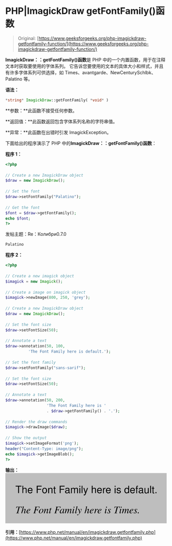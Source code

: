 # PHP|ImagickDraw getFontFamily()函数

> Original: [https://www.geeksforgeeks.org/php-imagickdraw-getfontfamily-function/](https://www.geeksforgeeks.org/php-imagickdraw-getfontfamily-function/)

**ImagickDraw：：getFontFamily()函数**是 PHP 中的一个内置函数，用于在注释文本时获取要使用的字体系列。 它告诉您要使用的文本的具体大小和样式，并且有许多字体系列可供选择，如 Times、avantgarde、NewCenturySchlbk、Palatino 等。

**语法：**

```php
*string* ImagickDraw::getFontFamily( *void* )
```

**参数：**此函数不接受任何参数。

**返回值：**此函数返回包含字体系列名称的字符串值。

**异常：**此函数在出错时引发 ImagickException。

下面给出的程序演示了 PHP 中的**ImagickDraw：：getFontFamily()函数**：

**程序 1：**

```php
<?php

// Create a new ImagickDraw object
$draw = new ImagickDraw();

// Set the font
$draw->setFontFamily("Palatino");

// Get the font
$font = $draw->getFontFamily();
echo $font;
?>
```

发帖主题：Re：Колибри0.7.0

```php
Palatino
```

**程序 2：**

```php
<?php

// Create a new imagick object
$imagick = new Imagick();

// Create a image on imagick object
$imagick->newImage(800, 250, 'grey');

// Create a new ImagickDraw object
$draw = new ImagickDraw();

// Set the font size
$draw->setFontSize(50);

// Annotate a text
$draw->annotation(50, 100, 
          'The Font Family here is default.');

// Set the font family
$draw->setFontFamily("sans-sarif");

// Set the font size
$draw->setFontSize(50);

// Annotate a text
$draw->annotation(50, 200, 
                  'The Font Family here is ' 
                  . $draw->getFontFamily() . '.');

// Render the draw commands
$imagick->drawImage($draw);

// Show the output
$imagick->setImageFormat('png');
header("Content-Type: image/png");
echo $imagick->getImageBlob();
?>
```

**输出：**
![](img/eaa7a58fbee409ee6dc41837add60c6d.png)

**引用：**[https://www.php.net/manual/en/imagickdraw.getfontfamily.php](https://www.php.net/manual/en/imagickdraw.getfontfamily.php)